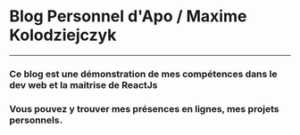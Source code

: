 # Blog Personnel d'Apo / Maxime Kolodziejczyk

***

### Ce blog est une démonstration de mes compétences dans le dev web et la maitrise de ReactJs

### Vous pouvez y trouver mes présences en lignes, mes projets personnels.